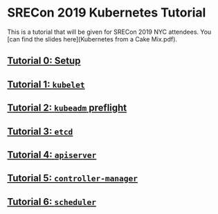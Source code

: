 # SRECon 2019 Kubernetes Tutorial

This is a tutorial that will be given for SRECon 2019 NYC attendees.
You [can find the slides here](Kubernetes from a Cake Mix.pdf).

## [Tutorial 0: Setup](tutorial0.md)

## [Tutorial 1: `kubelet`](tutorial1.md)

## [Tutorial 2: `kubeadm` preflight](tutorial2.md)

## [Tutorial 3: `etcd`](tutorial3.md)

## [Tutorial 4: `apiserver`](tutorial4.md)

## [Tutorial 5: `controller-manager`](tutorial5.md)

## [Tutorial 6: `scheduler`](tutorial6.md)
